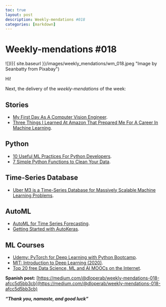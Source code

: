 ```yaml
---
toc: true
layout: post
description: Weekly-mendations #018
categories: [markdown]
---
```

# Weekly-mendations #018

![]({{ site.baseurl }}/images/weekly_mendations/wm_018.jpeg "Image by Seanbatty from Pixabay")

Hi!

Next, the delivery of the *weekly-mendations* of the week:

## Stories

* [My First Day As A Computer Vision Engineer](https://towardsdatascience.com/my-first-day-as-a-computer-vision-engineer-8b59750c79a0).
* [Three Things I Learned At Amazon That Prepared Me For A Career In Machine Learning](https://towardsdatascience.com/three-things-i-learned-at-amazon-that-prepared-me-for-a-career-in-machine-learning-63b6dae5bc5).

## Python

* [10 Useful ML Practices For Python Developers](https://towardsdatascience.com/10-great-ml-practices-for-python-developers-b089eefc18fc).
* [7 Simple Python Functions to Clean Your Data](https://towardsdatascience.com/automate-boring-tasks-with-your-own-functions-a32785437179).

## Time-Series Database

* [Uber M3 is a Time-Series Database for Massively Scalable Machine Learning Problems](https://towardsdatascience.com/uber-m3-is-a-time-series-database-for-massively-scalable-machine-learning-problems-23852a6fc76a).

## AutoML

* [AutoML for Time Series Forecasting](https://towardsdatascience.com/automl-for-time-series-forecasting-6caaf194d268).
* [Getting Started with AutoKeras](https://towardsdatascience.com/getting-started-with-autokeras-8c5332b829).

## ML Courses

* [Udemy: PyTorch for Deep Learning with Python Bootcamp](https://www.udemy.com/course/pytorch-for-deep-learning-with-python-bootcamp/).
* [MIT: Introduction to Deep Learning (2020)](http://introtodeeplearning.com/).
* [Top 20 free Data Science, ML and AI MOOCs on the Internet](https://towardsdatascience.com/top-20-free-data-science-ml-and-ai-moocs-on-the-internet-4036bd0aac12).

**Spanish post:** [https://medium.com/@dloperab/weekly-mendations-018-afcc5d5bb3cb](https://medium.com/@dloperab/weekly-mendations-018-afcc5d5bb3cb)

***“Thank you, namaste, and good luck”***